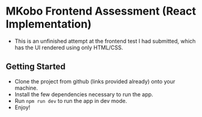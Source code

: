 # MKobo Frontend Assessment (React Implementation)

* This is an unfinished attempt at the frontend test I had submitted, which has the UI rendered using only HTML/CSS.

## Getting Started

* Clone the project from github (links provided already) onto your machine.
* Install the few dependencies necessary to run the app.
* Run ``npm run dev`` to run the app in dev mode.
* Enjoy!
